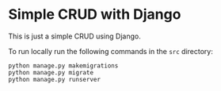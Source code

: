 # Simple CRUD with Django

This is just a simple CRUD using Django.

To run locally run the following commands in the `src` directory:
```
python manage.py makemigrations
python manage.py migrate
python manage.py runserver
```
